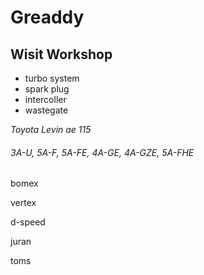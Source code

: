 # Greaddy

## Wisit Workshop 

* turbo system 
* spark plug
* intercoller 
* wastegate

_Toyota Levin ae 115_

###### 3A-U, 5A-F, 5A-FE, 4A-GE, 4A-GZE, 5A-FHE
bomex

vertex

d-speed

juran 

toms